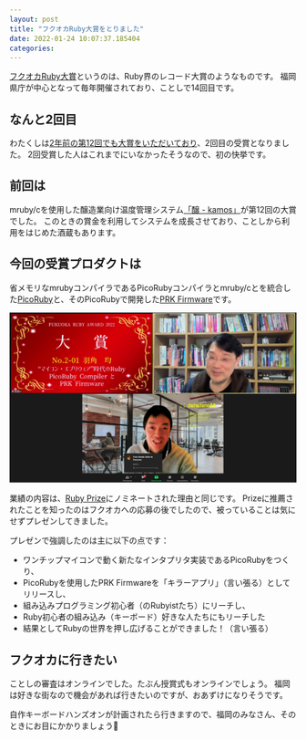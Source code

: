 ```yaml
---
layout: post
title: "フクオカRuby大賞をとりました"
date: 2022-01-24 10:07:37.185404
categories: 
---
```


[フクオカRuby大賞](http://www.digitalfukuoka.jp/events/239)というのは、Ruby界のレコード大賞のようなものです。
福岡県庁が中心となって毎年開催されており、ことしで14回目です。

## なんと2回目

わたくしは[2年前の第12回でも大賞をいただいており](http://www.digitalfukuoka.jp/topics/144)、2回目の受賞となりました。
2回受賞した人はこれまでにいなかったそうなので、初の快挙です。

## 前回は

mruby/cを使用した醸造業向け温度管理システム[「醸 - kamos」](https://kamos.herokuapp.com/)が第12回の大賞でした。
このときの賞金を利用してシステムを成長させており、ことしから利用をはじめた酒蔵もあります。

## 今回の受賞プロダクトは

省メモリなmrubyコンパイラであるPicoRubyコンパイラとmruby/cとを統合した[PicoRuby](https://github.com/picoruby/picoruby)と、そのPicoRubyで開発した[PRK Firmware](https://github.com/picoruby/prk_firmware)です。

![](/assets/images/202201/fukuoka2022_2.png)

業績の内容は、[Ruby Prize](https://rubyprize.jp/)にノミネートされた理由と同じです。
Prizeに推薦されたことを知ったのはフクオカへの応募の後でしたので、被っていることは気にせずプレゼンしてきました。


プレゼンで強調したのは主に以下の点です：

- ワンチップマイコンで動く新たなインタプリタ実装であるPicoRubyをつくり、
- PicoRubyを使用したPRK Firmwareを「キラーアプリ」（言い張る）としてリリースし、
- 組み込みプログラミング初心者（のRubyistたち）にリーチし、
- Ruby初心者の組み込み（キーボード）好きな人たちにもリーチした
- 結果としてRubyの世界を押し広げることができました！（言い張る）

## フクオカに行きたい

ことしの審査はオンラインでした。たぶん授賞式もオンラインでしょう。
福岡は好きな街なので機会があれば行きたいのですが、おあずけになりそうです。


自作キーボードハンズオンが計画されたら行きますので、福岡のみなさん、そのときにお目にかかりましょう👋


